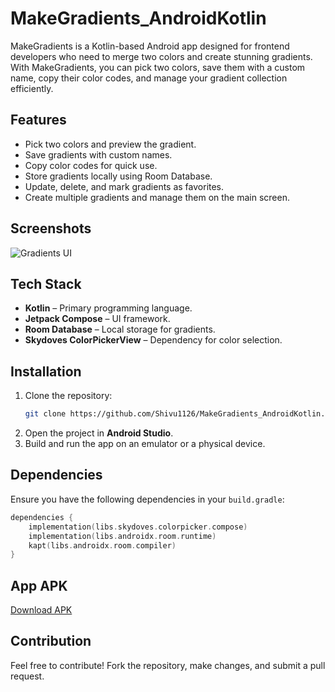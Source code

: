 # MakeGradients_AndroidKotlin

MakeGradients is a Kotlin-based Android app designed for frontend developers who need to merge two colors and create stunning gradients. With MakeGradients, you can pick two colors, save them with a custom name, copy their color codes, and manage your gradient collection efficiently.

## Features
- Pick two colors and preview the gradient.
- Save gradients with custom names.
- Copy color codes for quick use.
- Store gradients locally using Room Database.
- Update, delete, and mark gradients as favorites.
- Create multiple gradients and manage them on the main screen.

## Screenshots
![Gradients UI](https://github.com/user-attachments/assets/ec6c90f4-8959-44a3-a3fc-8a7b75ffd632)

## Tech Stack
- **Kotlin** – Primary programming language.
- **Jetpack Compose** – UI framework.
- **Room Database** – Local storage for gradients.
- **Skydoves ColorPickerView** – Dependency for color selection.

## Installation
1. Clone the repository:
   ```sh
   git clone https://github.com/Shivu1126/MakeGradients_AndroidKotlin.git
   ```
2. Open the project in **Android Studio**.
3. Build and run the app on an emulator or a physical device.

## Dependencies
Ensure you have the following dependencies in your `build.gradle`:
```kotlin
dependencies {
    implementation(libs.skydoves.colorpicker.compose)
    implementation(libs.androidx.room.runtime)
    kapt(libs.androidx.room.compiler)
}
```
## App APK
[Download APK](main/app-debug.apk)

## Contribution
Feel free to contribute! Fork the repository, make changes, and submit a pull request.

